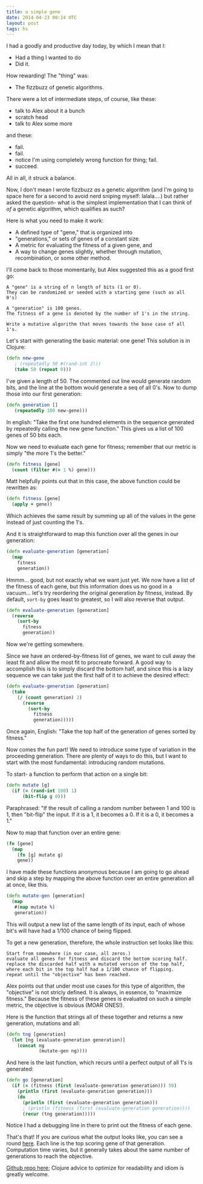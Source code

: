 ```yaml
---
title: a simple gene
date: 2014-04-23 00:14 UTC
layout: post
tags: hs
---
```


I had a goodly and productive day today, by which I mean that I:

- Had a thing I wanted to do
- Did it.

How rewarding! The "thing" was:

- The fizzbuzz of genetic algorithms.

There were a lot of intermediate steps, of course, like these:

- talk to Alex about it a bunch
- scratch head
- talk to Alex some more

and these:

- fail.
- fail.
- notice I'm using completely wrong function for thing; fail.
- succeed.

All in all, it struck a balance.

Now, I don't mean I wrote fizzbuzz _as_ a genetic algorithm (and I'm going to space here for a second to avoid nerd sniping myself: lalala....) but rather asked the question- what is the simplest implementation that I can think of _of_ a genetic algorithm, which qualifies as such?

Here is what you need to make it work:


- A defined type of "gene," that is organized into
- "generations," or sets of genes of a constant size.
- A metric for evaluating the fitness of a given gene, and
- A way to change genes slightly, whether through mutation, recombination, or some other method.

I'll come back to those momentarily, but Alex suggested this as a good first go:

```
A "gene" is a string of n length of bits (1 or 0).
They can be randomized or seeded with a starting gene (such as all 0's)

A "generation" is 100 genes.
The fitness of a gene is denoted by the number of 1's in the string.

Write a mutative algorithm that moves towards the base case of all 1's.
```

Let's start with generating the basic material: one gene! This solution is in Clojure:

```clojure
(defn new-gene
   ; (repeatedly 50 #(rand-int 2)))
   (take 50 (repeat 0)))
```

I've given a length of 50. The commented out line would generate random bits, and the line at the bottom would generate a seq of all 0's. Now to dump those into our first generation:

```clojure
(defn generation []
   (repeatedly 100 new-gene)))
```

In english: "Take the first one hundred elements in the sequence generated by repeatedly calling the new gene function." This gives us a list of 100 genes of 50 bits each.

Now we need to evaluate each gene for fitness; remember that our metric is simply "the more 1's the better."

```clojure
(defn fitness [gene]
  (count (filter #(= 1 %) gene)))
```

Matt helpfully points out that in this case, the above function could be rewritten as:

```clojure
(defn fitness [gene]
  (apply + gene))
```

Which achieves the same result by summing up all of the values in the gene instead of just counting the 1's.

And it is straightforward to map this function over all the genes in our generation:

```clojure
(defn evaluate-generation [generation]
  (map
    fitness
    generation))
```

Hmmm... good, but not exactly what we want just yet. We now have a list of the fitness of each gene, but this information does us no good in a vacuum... let's try reordering the original generation *by* fitness, instead. By default, `sort-by` goes least to greatest, so I will also reverse that output.

```clojure
(defn evaluate-generation [generation]
  (reverse
    (sort-by
      fitness
      generation))
```

Now we're getting somewhere.

Since we have an ordered-by-fitness list of genes, we want to cull away the least fit and allow the most fit to procreate forward. A good way to accomplish this is to simply discard the bottom half, and since this is a lazy sequence we can take just the first half of it to achieve the desired effect:

```clojure
(defn evaluate-generation [generation]
  (take
    (/ (count generation) 2)
      (reverse
        (sort-by
          fitness
          generation)))))
```

Once again, English: "Take the top half of the generation of genes sorted by fitness."

Now comes the fun part! We need to introduce some type of variation in the proceeding generation. There are plenty of ways to do this, but I want to start with the most fundamental: introducing random mutations.

To start- a function to perform that action on a single bit:

```clojure
(defn mutate [g]
  (if (= (rand-int 100) 1)
      (bit-flip g 0)))
```

Paraphrased: "If the result of calling a random number between 1 and 100 is 1, then "bit-flip" the input. If it is a 1, it becomes a 0. If it is a 0, it becomes a 1."

Now to map that function over an entire gene:

```clojure
(fn [gene]
  (map
    (fn [g] mutate g)
    gene))
```

I have made these functions anonymous because I am going to go ahead and skip a step by mapping the above function over an entire generation all at once, like this.

```clojure
(defn mutate-gen [generation]
  (map
   #(map mutate %)
   generation))
```

This will output a new list of the same length of its input, each of whose bit's will have had a 1/100 chance of being flipped.

To get a new generation, therefore, the whole instruction set looks like this:

```
Start from somewhere (in our case, all zeros.)
evaluate all genes for fitness and discard the bottom scoring half.
replace the discarded half with a mutated version of the top half,
where each bit in the top half had a 1/100 chance of flipping.
repeat until the "objective" has been reached.
```

Alex points out that under most use cases for this type of algorithm, the "objective" is not stricly defined. It is always, in essence, to "maximize fitness." Because the fitness of these genes is evaluated on such a simple metric, the objective is obvious (MOAR ONES!).

Here is the function that strings all of these together and returns a new generation, mutations and all:

```clojure
(defn tng [generation]
  (let [ng (evaluate-generation generation)]
    (concat ng
            (mutate-gen ng))))
```

And here is the last function, which recurs until a perfect output of all 1's is generated:

```clojure
(defn go [generation]
  (if (= (fitness (first (evaluate-generation generation))) 50)
    (println (first (evaluate-generation generation)))
    (do
      (println (first (evaluate-generation generation)))
      ; (println (fitness (first (evaluate-generation generation))))
      (recur (tng generation)))))
```

Notice I had a debugging line in there to print out the fitness of each gene.

That's that! If you are curious what the output looks like, you can see a round [here](/misc/output.txt). Each line is the top scoring gene of that generation. Computation time varies, but it generally takes about the same number of generations to reach the objective.

[Github repo here](https://github.com/urthbound/genotic); Clojure advice to optimize for readability and idiom is greatly welcome.
